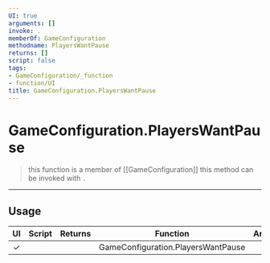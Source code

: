 ```yaml
---
UI: true
arguments: []
invoke: .
memberOf: GameConfiguration
methodname: PlayersWantPause
returns: []
script: false
tags:
- GameConfiguration/_function
- function/UI
title: GameConfiguration.PlayersWantPause
---
```

# GameConfiguration.PlayersWantPause
> this function is a member of [[GameConfiguration]]
> this method can be invoked with `.`
-----
## Usage
|  UI | Script | Returns | Function | Arguments |
|:---:|:------:|-------:|:--------:|:---------|
|✓| ||GameConfiguration.PlayersWantPause||
